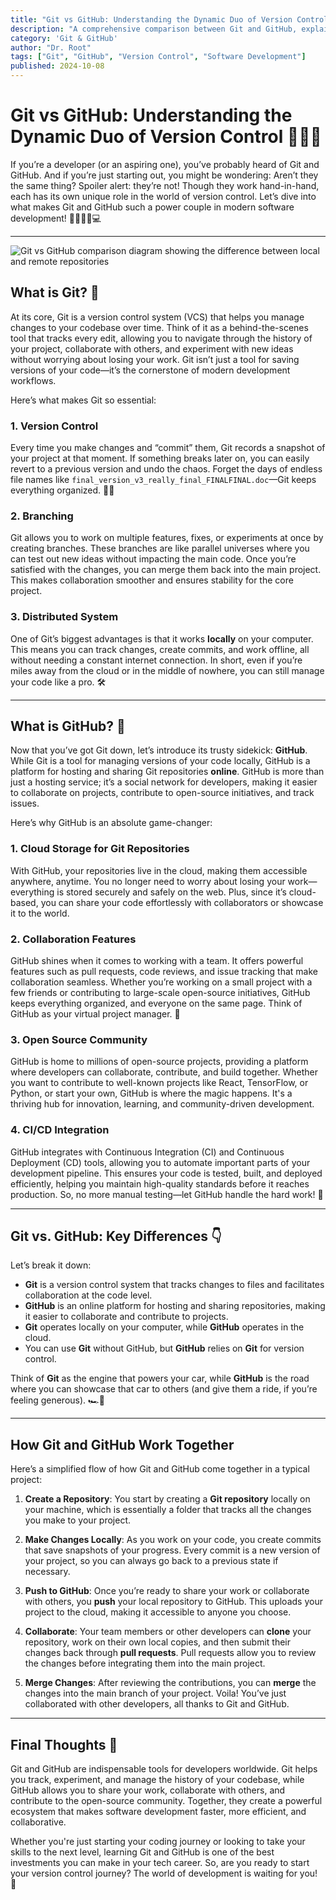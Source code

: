 ```yaml
---
title: "Git vs GitHub: Understanding the Dynamic Duo of Version Control"
description: "A comprehensive comparison between Git and GitHub, explaining how they work together to manage version control in software development. Explore their key differences, features, and collaboration capabilities."
category: 'Git & GitHub'
author: "Dr. Root"
tags: ["Git", "GitHub", "Version Control", "Software Development"]
published: 2024-10-08
---
```


# Git vs GitHub: Understanding the Dynamic Duo of Version Control 🧑‍💻✨

If you’re a developer (or an aspiring one), you’ve probably heard of Git and GitHub. And if you’re just starting out, you might be wondering: Aren’t they the same thing? Spoiler alert: they’re not! Though they work hand-in-hand, each has its own unique role in the world of version control. Let’s dive into what makes Git and GitHub such a power couple in modern software development! 👩‍💻👨‍💻💻

---

![Git vs GitHub comparison diagram showing the difference between local and remote repositories](https://blog.hubspot.com/hs-fs/hubfs/git%20vs%20github.webp?width=650&height=450&name=git%20vs%20github.webp)

## What is Git? 🤔

At its core, Git is a version control system (VCS) that helps you manage changes to your codebase over time. Think of it as a behind-the-scenes tool that tracks every edit, allowing you to navigate through the history of your project, collaborate with others, and experiment with new ideas without worrying about losing your work. Git isn’t just a tool for saving versions of your code—it’s the cornerstone of modern development workflows.

Here’s what makes Git so essential:

### 1. Version Control
Every time you make changes and “commit” them, Git records a snapshot of your project at that moment. If something breaks later on, you can easily revert to a previous version and undo the chaos. Forget the days of endless file names like `final_version_v3_really_final_FINALFINAL.doc`—Git keeps everything organized. 🧙‍♂️

### 2. Branching
Git allows you to work on multiple features, fixes, or experiments at once by creating branches. These branches are like parallel universes where you can test out new ideas without impacting the main code. Once you’re satisfied with the changes, you can merge them back into the main project. This makes collaboration smoother and ensures stability for the core project.

### 3. Distributed System
One of Git’s biggest advantages is that it works **locally** on your computer. This means you can track changes, create commits, and work offline, all without needing a constant internet connection. In short, even if you’re miles away from the cloud or in the middle of nowhere, you can still manage your code like a pro. 🛠️

---

## What is GitHub? 🤔

Now that you’ve got Git down, let’s introduce its trusty sidekick: **GitHub**. While Git is a tool for managing versions of your code locally, GitHub is a platform for hosting and sharing Git repositories **online**. GitHub is more than just a hosting service; it’s a social network for developers, making it easier to collaborate on projects, contribute to open-source initiatives, and track issues.

Here’s why GitHub is an absolute game-changer:

### 1. Cloud Storage for Git Repositories
With GitHub, your repositories live in the cloud, making them accessible anywhere, anytime. You no longer need to worry about losing your work—everything is stored securely and safely on the web. Plus, since it’s cloud-based, you can share your code effortlessly with collaborators or showcase it to the world.

### 2. Collaboration Features
GitHub shines when it comes to working with a team. It offers powerful features such as pull requests, code reviews, and issue tracking that make collaboration seamless. Whether you’re working on a small project with a few friends or contributing to large-scale open-source initiatives, GitHub keeps everything organized, and everyone on the same page. Think of GitHub as your virtual project manager. 📅

### 3. Open Source Community
GitHub is home to millions of open-source projects, providing a platform where developers can collaborate, contribute, and build together. Whether you want to contribute to well-known projects like React, TensorFlow, or Python, or start your own, GitHub is where the magic happens. It's a thriving hub for innovation, learning, and community-driven development.

### 4. CI/CD Integration
GitHub integrates with Continuous Integration (CI) and Continuous Deployment (CD) tools, allowing you to automate important parts of your development pipeline. This ensures your code is tested, built, and deployed efficiently, helping you maintain high-quality standards before it reaches production. So, no more manual testing—let GitHub handle the hard work! 🚀

---

## Git vs. GitHub: Key Differences 👇

Let’s break it down:

- **Git** is a version control system that tracks changes to files and facilitates collaboration at the code level.
- **GitHub** is an online platform for hosting and sharing repositories, making it easier to collaborate and contribute to projects.
- **Git** operates locally on your computer, while **GitHub** operates in the cloud.
- You can use **Git** without GitHub, but **GitHub** relies on **Git** for version control.

Think of **Git** as the engine that powers your car, while **GitHub** is the road where you can showcase that car to others (and give them a ride, if you’re feeling generous). 🏎️💨

---

## How Git and GitHub Work Together

Here’s a simplified flow of how Git and GitHub come together in a typical project:

1. **Create a Repository**: 
   You start by creating a **Git repository** locally on your machine, which is essentially a folder that tracks all the changes you make to your project.

2. **Make Changes Locally**: 
   As you work on your code, you create commits that save snapshots of your progress. Every commit is a new version of your project, so you can always go back to a previous state if necessary.

3. **Push to GitHub**: 
   Once you’re ready to share your work or collaborate with others, you **push** your local repository to GitHub. This uploads your project to the cloud, making it accessible to anyone you choose.

4. **Collaborate**: 
   Your team members or other developers can **clone** your repository, work on their own local copies, and then submit their changes back through **pull requests**. Pull requests allow you to review the changes before integrating them into the main project.

5. **Merge Changes**: 
   After reviewing the contributions, you can **merge** the changes into the main branch of your project. Voila! You’ve just collaborated with other developers, all thanks to Git and GitHub.

---

## Final Thoughts 💭

Git and GitHub are indispensable tools for developers worldwide. Git helps you track, experiment, and manage the history of your codebase, while GitHub allows you to share your work, collaborate with others, and contribute to the open-source community. Together, they create a powerful ecosystem that makes software development faster, more efficient, and collaborative.

Whether you're just starting your coding journey or looking to take your skills to the next level, learning Git and GitHub is one of the best investments you can make in your tech career. So, are you ready to start your version control journey? The world of development is waiting for you! 🚀

<script src="https://giscus.app/client.js"
        data-repo="CybrAvnish/blog"
        data-repo-id="R_kgDOM6gZcg"
        data-category="Announcements"
        data-category-id="DIC_kwDOM6gZcs4CjiA0"
        data-mapping="pathname"
        data-strict="0"
        data-reactions-enabled="1"
        data-emit-metadata="0"
        data-input-position="bottom"
        data-theme="preferred_color_scheme"
        data-lang="en"
        crossorigin="anonymous"
        async>
</script>